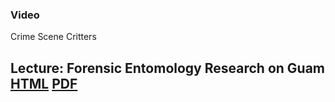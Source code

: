 <!--
.. title: Lecture-21-24 Forensic Entomology
.. slug: lecture-21-24-forensic-entomology
.. date: 2021-11-17 12:45 UTC+10:00
.. tags:
.. category:
.. link:
.. description:
.. type: text
-->

### Video
Crime Scene Critters

## Lecture: Forensic Entomology Research on Guam [HTML](https://aubreymoore.github.io/albi345-slides/GCCForensicEntBeamer2/index.html) [PDF](https://aubreymoore.github.io/albi345-slides/GCCForensicEntBeamer2/GCCForensicEntBeamer2.pdf)

